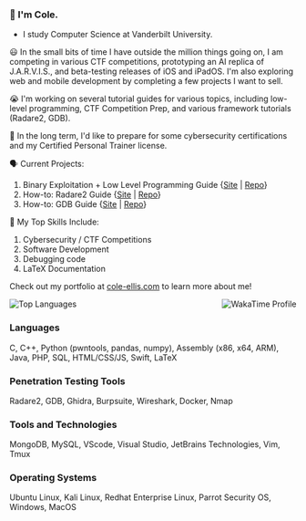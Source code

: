 ### 👋 I'm Cole.
- I study Computer Science at Vanderbilt University.

😃 In the small bits of time I have outside the million things going on, I am competing in various CTF competitions, prototyping an AI replica of J.A.R.V.I.S., and beta-testing releases of iOS and iPadOS. I'm also exploring web and mobile development by completing a few projects I want to sell.

😭 I'm working on several tutorial guides for various topics, including low-level programming, CTF Competition Prep, and various framework tutorials (Radare2, GDB).

🤔 In the long term, I'd like to prepare for some cybersecurity certifications and my Certified Personal Trainer license.

🗣️ Current Projects:
1. Binary Exploitation + Low Level Programming Guide {[Site](https://cyber.cole-ellis.com) | [Repo](https://github.com/thecae/cyber-training)}
2. How-to: Radare2 Guide {[Site](https://r2.cole-ellis.com) | [Repo](https://github.com/thecae/howto-radare2)}
3. How-to: GDB Guide {[Site](https://gdb.cole-ellis.com) | [Repo](https://github.com/thecae/howto-gdb)}

🌱 My Top Skills Include:
1. Cybersecurity / CTF Competitions
2. Software Development
3. Debugging code
4. LaTeX Documentation

Check out my portfolio at [cole-ellis.com](https://cole-ellis.com/) to learn more about me!

<div style="display:flex; justify-content:space-between; align-items:center;">
<img style="max-width: 35%" src="https://github-readme-stats-delta-two-75.vercel.app/api/top-langs/?username=thecae&hide=html,css&layout=donut-vertical&theme=tokyonight" alt="Top Languages" />
<img style="max-width: 55%" src="https://github-readme-stats-delta-two-75.vercel.app/api/wakatime/?username=thecae&theme=tokyonight&layout=compact" alt="WakaTime Profile">
</div>

### Languages
C, C++, Python (pwntools, pandas, numpy), Assembly (x86, x64, ARM), Java, PHP, SQL, HTML/CSS/JS, Swift, LaTeX

### Penetration Testing Tools
Radare2, GDB, Ghidra, Burpsuite, Wireshark, Docker, Nmap

### Tools and Technologies
MongoDB, MySQL, VScode, Visual Studio, JetBrains Technologies, Vim, Tmux

### Operating Systems
Ubuntu Linux, Kali Linux, Redhat Enterprise Linux, Parrot Security OS, Windows, MacOS
